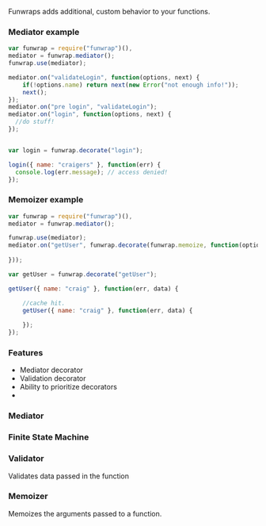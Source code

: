 Funwraps adds additional, custom behavior to your functions.


### Mediator example 

```javascript
var funwrap = require("funwrap")(),
mediator = funwrap.mediator();
funwrap.use(mediator);

mediator.on("validateLogin", function(options, next) {
    if(!options.name) return next(new Error("not enough info!"));
    next();
});
mediator.on("pre login", "validateLogin");
mediator.on("login", function(options, next) {
  //do stuff!
});


var login = funwrap.decorate("login");

login({ name: "craigers" }, function(err) {
  console.log(err.message); // access denied!
});

```

### Memoizer example

```javascript
var funwrap = require("funwrap")(),
mediator = funwrap.mediator();

funwrap.use(mediator);
mediator.on("getUser", funwrap.decorate(funwrap.memoize, function(options, next) {
  
}));

var getUser = funwrap.decorate("getUser");

getUser({ name: "craig" }, function(err, data) {

    //cache hit.
    getUser({ name: "craig" }, function(err, data) {
    
    });
});
```



### Features

- Mediator decorator
- Validation decorator
- Ability to prioritize decorators
- 

### Mediator

### Finite State Machine

### Validator

Validates data passed in the function

### Memoizer

Memoizes the arguments passed to a function.
